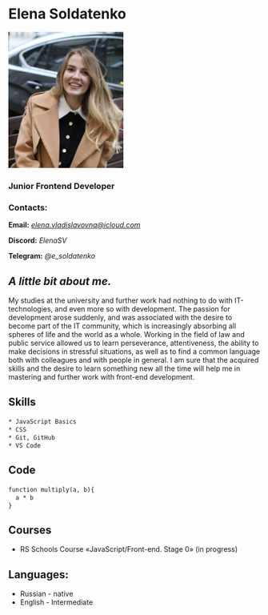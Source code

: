 # Elena Soldatenko
![avatar](/img/avatar.png)
### Junior Frontend Developer

### Contacts:

**Email:** *elena.vladislavovna@icloud.com*

**Discord:** *ElenaSV*

**Telegram:** *@e_soldatenko*

## *A little bit about me.* 
My studies at the university and further work had nothing to do with IT-technologies, and even more so with development. The passion for development arose suddenly, and was associated with the desire to become part of the IT community, which is increasingly absorbing all spheres of life and the world as a whole. Working in the field of law and public service allowed us to learn perseverance, attentiveness, the ability to make decisions in stressful situations, as well as to find a common language both with colleagues and with people in general. I am sure that the acquired skills and the desire to learn something new all the time will help me in mastering and further work with front-end development.

## Skills
    * JavaScript Basics
    * CSS
    * Git, GitHub
    * VS Code

## Code
```
function multiply(a, b){
  a * b
}
```



## Courses
  * RS Schools Course «JavaScript/Front-end. Stage 0» (in progress)

## Languages:
  * Russian - native
  * English - Intermediate

  